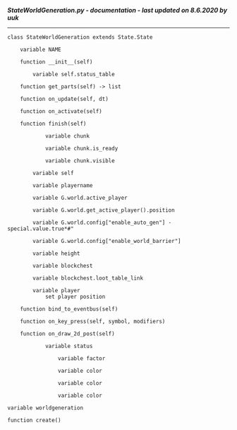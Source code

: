 ***StateWorldGeneration.py - documentation - last updated on 8.6.2020 by uuk***
___

    class StateWorldGeneration extends State.State

        variable NAME

        function __init__(self)

            variable self.status_table

        function get_parts(self) -> list

        function on_update(self, dt)

        function on_activate(self)

        function finish(self)

                variable chunk

                variable chunk.is_ready

                variable chunk.visible

            variable self

            variable playername

            variable G.world.active_player

            variable G.world.get_active_player().position

            variable G.world.config["enable_auto_gen"] - special.value.true*#"

            variable G.world.config["enable_world_barrier"]

            variable height

            variable blockchest

            variable blockchest.loot_table_link

            variable player
                set player position

        function bind_to_eventbus(self)

        function on_key_press(self, symbol, modifiers)

        function on_draw_2d_post(self)

                variable status

                    variable factor

                    variable color

                    variable color

                    variable color

    variable worldgeneration

    function create()